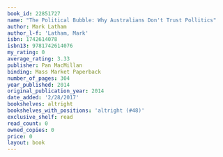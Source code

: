 ```yaml
---
book_id: 22851727
name: "The Political Bubble: Why Australians Don't Trust Pollitics"
author: Mark Latham
author_l-f: 'Latham, Mark'
isbn: 1742614078
isbn13: 9781742614076
my_rating: 0
average_rating: 3.33
publisher: Pan MacMillan
binding: Mass Market Paperback
number_of_pages: 304
year_published: 2014
original_publication_year: 2014
date_added: '2/28/2017'
bookshelves: altright
bookshelves_with_positions: 'altright (#48)'
exclusive_shelf: read
read_count: 0
owned_copies: 0
price: 0
layout: book
---
```

